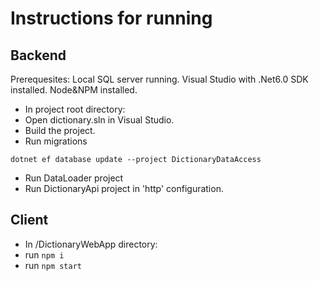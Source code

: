 # Instructions for running

## Backend
Prerequesites: Local SQL server running. Visual Studio with .Net6.0 SDK installed. Node&NPM installed.
* In project root directory:
* Open dictionary.sln in Visual Studio.
* Build the project.
* Run migrations

 `dotnet ef database update --project DictionaryDataAccess`
* Run DataLoader project
* Run DictionaryApi project in 'http' configuration.
## Client
* In /DictionaryWebApp directory:
* run `npm i`
* run `npm start`

